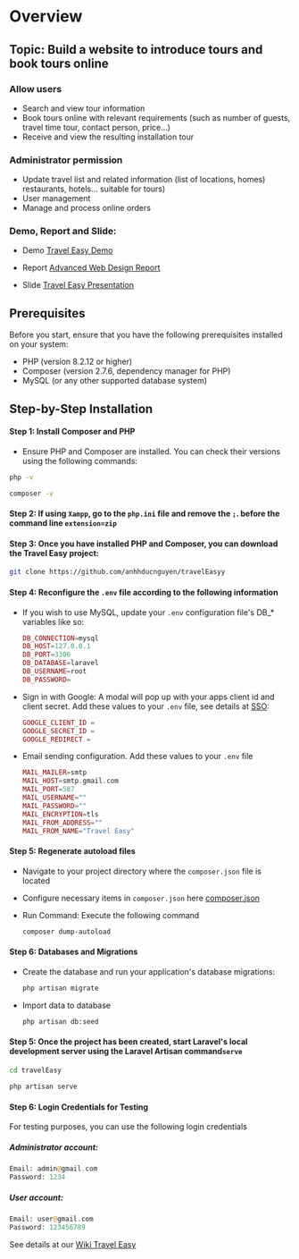 # Overview

## Topic: **Build a website to introduce tours and book tours online**
### Allow users

- Search and view tour information
- Book tours online with relevant requirements (such as number of guests, travel time
tour, contact person, price...)
- Receive and view the resulting installation tour
  
### Administrator permission

- Update travel list and related information (list of locations, homes)
restaurants, hotels... suitable for tours)
- User management
- Manage and process online orders



### Demo, Report and Slide:  

- Demo [Travel Easy Demo](https://traveleasy-99cc5a19f6e7.herokuapp.com/)

- Report [Advanced Web Design Report](https://docs.google.com/document/d/1tvsQSfRKzBhQTIywt9Z-ATvfhmvxCFdN/edit?usp=sharing&ouid=109210913742492563743&rtpof=true&sd=true)

- Slide [Travel Easy Presentation]()


## Prerequisites
Before you start, ensure that you have the following prerequisites installed on your system:

- PHP (version 8.2.12 or higher)
- Composer (version 2.7.6, dependency manager for PHP)
- MySQL (or any other supported database system)

## Step-by-Step Installation
#### **Step 1**: Install Composer and PHP
- Ensure PHP and Composer are installed. You can check their versions using the following commands:
  
```bash
php -v
```

```bash
composer -v
```


#### **Step 2**: If using `Xampp`, go to the `php.ini` file and remove the `;`. before the command line `extension=zip`

#### **Step 3**: Once you have installed PHP and Composer, you can download the Travel Easy project:

```bash
git clone https://github.com/anhhducnguyen/travelEasyy
```


#### **Step 4**: Reconfigure the `.env` file according to the following information
- If you wish to use MySQL, update your `.env` configuration file's DB_* variables like so:
  
    ```php
    DB_CONNECTION=mysql
    DB_HOST=127.0.0.1
    DB_PORT=3306
    DB_DATABASE=laravel
    DB_USERNAME=root
    DB_PASSWORD=
    ```
    
- Sign in with Google: A modal will pop up with your apps client id and client secret. Add these values to your `.env` file, see details at [SSO](https://github.com/anhhducnguyen/travelEasyy/wiki/SSO):
  
    ```php
    GOOGLE_CLIENT_ID = 
    GOOGLE_SECRET_ID = 
    GOOGLE_REDIRECT = 
    ```

- Email sending configuration. Add these values ​​to your `.env` file
  
    ```php
    MAIL_MAILER=smtp
    MAIL_HOST=smtp.gmail.com
    MAIL_PORT=587
    MAIL_USERNAME=""
    MAIL_PASSWORD=""
    MAIL_ENCRYPTION=tls
    MAIL_FROM_ADDRESS=""
    MAIL_FROM_NAME="Travel Easy"
    ```


#### **Step 5**: Regenerate autoload files
- Navigate to your project directory where the `composer.json` file is located
- Configure necessary items in `composer.json` here [composer.json]( https://github.com/anhhducnguyen/travelEasyy/blob/main/composer.json)
- Run Command: Execute the following command

    ```bash
    composer dump-autoload
    ```

#### **Step 6**: Databases and Migrations
- Create the database and run your application's database migrations:
  
    ```bash
    php artisan migrate
    ```

- Import data to database
  
    ```bash
    php artisan db:seed
    ```
  
#### **Step 5**: Once the project has been created, start Laravel's local development server using the Laravel Artisan command`serve`

```bash
cd travelEasy
 
php artisan serve
```

#### **Step 6**: Login Credentials for Testing

For testing purposes, you can use the following login credentials

##### Administrator account: 

```php
Email: admin@gmail.com
Password: 1234
```

##### User account: 

```php
Email: user@gmail.com
Password: 123456789
```

See details at our [Wiki Travel Easy](https://github.com/anhhducnguyen/travelEasyy/wiki)

